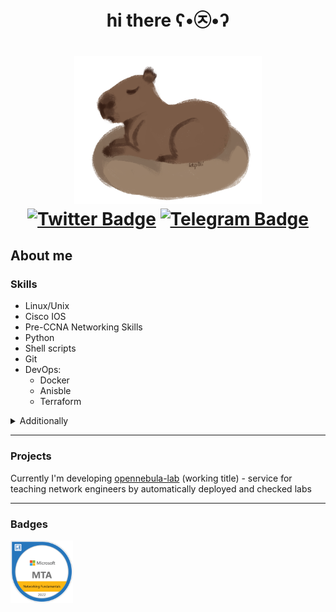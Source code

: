 <div id="header" align="center">
<h1>hi there ʕ•㉨•ʔ<h1>
<img src="pics/capybara.png" width="300"/>
<div id="badges">
<a href="https://twitter.com/ktp0li"><img src="https://img.shields.io/badge/Twitter-blue?style=for-the-badge&logo=twitter&logoColor=white" alt="Twitter Badge"/></a>
<a href="https://t.me/ktp0li"><img src="https://img.shields.io/badge/Telegram-2CA5E0?style=for-the-badge&logo=telegram&logoColor=white" alt="Telegram Badge"/></a><br>
</div>
</div>

## About me
### Skills 
- Linux/Unix
- Сisco IOS
- Pre-CCNA Networking Skills
- Python
- Shell scripts
- Git
- DevOps:
  * Docker
  * Anisble
  * Terraform
<details>
<summary>Additionally</summary>

- drawing pictures with anime girls and capybaras (separately)
</details>

---
### Projects
Currently I'm developing [opennebula-lab](https://github.com/ktp0li/opennebula-lab) (working title) - service for teaching network engineers by automatically deployed and checked labs

---
### Badges
<a href="https://www.credly.com/badges/db32ce99-57e1-466c-afc8-d747eded2960/public_url"><img src="pics/mta.png" width="100"></a> 
